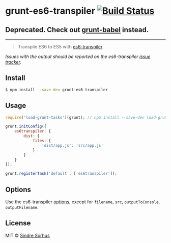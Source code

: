 # grunt-es6-transpiler [![Build Status](https://travis-ci.org/sindresorhus/grunt-es6-transpiler.svg?branch=master)](https://travis-ci.org/sindresorhus/grunt-es6-transpiler)

## Deprecated. Check out [grunt-babel](https://github.com/babel/grunt-babel) instead.

---

> Transpile ES6 to ES5 with [es6-transpiler](https://github.com/termi/es6-transpiler)

*Issues with the output should be reported on the es6-transpiler [issue tracker](https://github.com/termi/es6-transpiler/issues).*


## Install

```sh
$ npm install --save-dev grunt-es6-transpiler
```


## Usage

```js
require('load-grunt-tasks')(grunt); // npm install --save-dev load-grunt-tasks

grunt.initConfig({
	es6transpiler: {
		dist: {
			files: {
				'dist/app.js': 'src/app.js'
			}
		}
	}
});

grunt.registerTask('default', ['es6transpiler']);
```


## Options

Use the es6-transpiler [options](https://github.com/termi/es6-transpiler#options), except for `filename`, `src`, `outputToConsole`, `outputFilename`.


## License

MIT © [Sindre Sorhus](http://sindresorhus.com)
